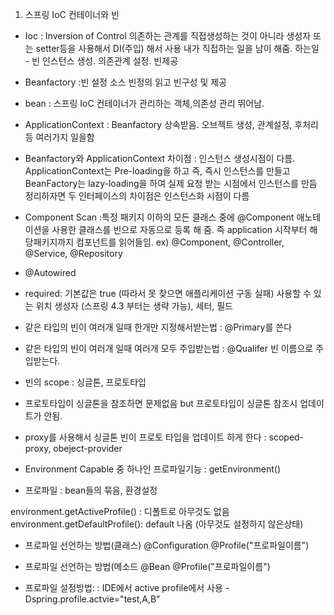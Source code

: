 1. 스프링 IoC 컨테이너와 빈 
- Ioc
: Inversion of Control
의존하는 관계를 직접생성하는 것이 아니라 생성자 또는 setter등을 사용해서 DI(주입) 해서 사용
내가 직접하는 일을 남이 해줌.
하는일 - 빈 인스턴스 생성. 의존관계 설정. 빈제공


- Beanfactory
:빈 설정 소스 빈정의 읽고 빈구성 및 제공
- bean
: 스프링 IoC 컨테이너가 관리하는 객체,의존성 관리 뛰어남. 

- ApplicationContext
: Beanfactory 상속받음. 오브젝트 생성, 관계설정, 후처리 등 여러가지 일을함

* Beanfactory와 ApplicationContext 차이점
: 인스턴스 생성시점이 다름.
ApplicationContext는 Pre-loading을 하고 즉, 즉시 인스턴스를 만들고 
BeanFactory는 lazy-loading을 하여 실제 요청 받는 시점에서 인스턴스를 만듬
정리하자면 두 인터페이스의 차이점은 인스턴스화 시점이 다름

- Component Scan
:특정 패키지 이하의 모든 클래스 중에 @Component 애노테이션을 사용한 클래스를
빈으로 자동으로 등록 해 줌.
즉 application 시작부터 해당패키지까지 컴포넌트를 읽어들임.
ex) @Component, @Controller, @Service, @Repository

- @Autowired
- required: 기본값은 true (따라서 못 찾으면 애플리케이션 구동 실패)
사용할 수 있는 위치
생성자 (스프링 4.3 부터는 생략 가능), 세터, 필드

- 같은 타입의 빈이 여러개 일때 한개만 지정해서받는법
: @Primary를 쓴다

- 같은 타입의 빈이 여러개 일때 여러개 모두 주입받는법
: @Qualifer 빈 이름으로 주입받는다.

- 빈의 scope
: 싱글톤, 프로토타입

- 프로토타입이 싱글톤을 참조하면 문제없음
but 프로토타입이 싱글톤 참조시 업데이트가 안됨. 

- proxy를 사용해서 싱글톤 빈이 프로토 타입을 업데이트 하게 한다
: scoped-proxy, obeject-provider

- Environment Capable 중 하나인 프로파일기능
: getEnvironment() 

- 프로파일
: bean들의 묶음, 환경설정

environment.getActiveProfile() : 디폴트로 아무것도 없음
environment.getDefaultProfile(): default 나옴 (아무것도 설정하지 않은상태)

- 프로파일 선언하는 방법(클래스)
@Configuration
@Profile("프로파일이름")

- 프로파일 선언하는 방법(메소드
@Bean
@Profile("프로파일이름")

- 프로파일 설정방법:
: IDE에서 active profile에서 사용
-Dspring.profile.actvie="test,A,B"
